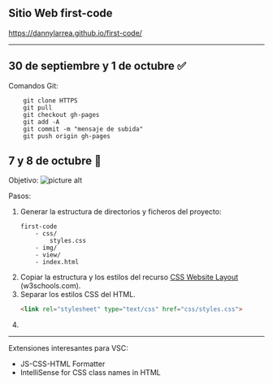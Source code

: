 ## Sitio Web first-code
https://dannylarrea.github.io/first-code/
- - - -
## 30 de septiembre y 1 de octubre :white_check_mark:
Comandos Git:
```git
    git clone HTTPS
    git pull
    git checkout gh-pages 
    git add -A
    git commit -m "mensaje de subida"
    git push origin gh-pages
```

## 7 y 8 de octubre :mega:
Objetivo:
![picture alt](https://raw.githubusercontent.com/dannylarrea/reread-php/master/BackupRandom/form.png "formulario: autor y país")

Pasos:
1. Generar la estructura de directorios y ficheros del proyecto:
    ```hash
    first-code
        - css/
            styles.css
        - img/
        - view/
        - index.html
    ```
2. Copiar la estructura y los estilos del recurso [CSS Website Layout](https://www.w3schools.com/css/tryit.asp?filename=trycss_website_layout_grid "código fuente") (w3schools.com).
3. Separar los estilos CSS del HTML.
    ```html
    <link rel="stylesheet" type="text/css" href="css/styles.css">
    ```
4. 

- - - -
Extensiones interesantes para VSC:
- JS-CSS-HTML Formatter
- IntelliSense for CSS class names in HTML
